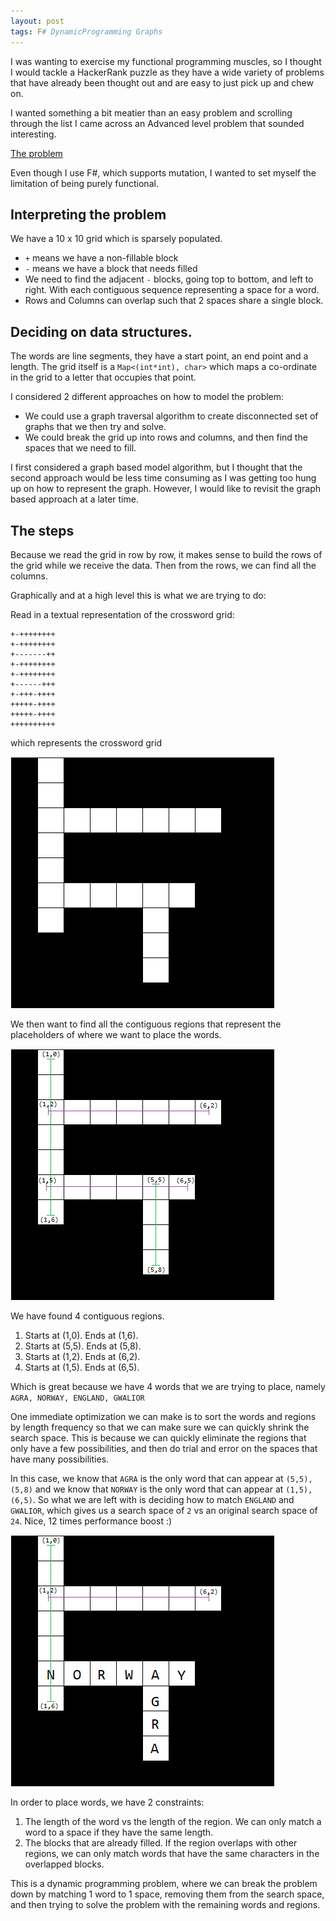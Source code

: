 ```yaml
---
layout: post
tags: F# DynamicProgramming Graphs
---
```


I was wanting to exercise my functional programming muscles, so I thought I would tackle a HackerRank puzzle as they have a wide variety of problems that have already been thought out and are easy to just pick up and chew on.

I wanted something a bit meatier than an easy problem and scrolling through the list I came across an Advanced level problem that sounded interesting.

[The problem](https://www.hackerrank.com/challenges/crosswords-101/problem)

Even though I use F#, which supports mutation, I wanted to set myself the limitation of being purely functional.

## Interpreting the problem

We have a 10 x 10 grid which is sparsely populated.
- `+` means we have a non-fillable block
- `-` means we have a block that needs filled
- We need to find the adjacent `-` blocks, going top to bottom, and left to right. With each contiguous sequence representing a space for a word.
- Rows and Columns can overlap such that 2 spaces share a single block.


## Deciding on data structures.
The words are line segments, they have a start point, an end point and a length.
The grid itself is a `Map<(int*int), char>` which maps a co-ordinate in the grid to a letter that occupies that point.

I considered 2 different approaches on how to model the problem:
 - We could use a graph traversal algorithm to create disconnected set of graphs that we then try and solve.
 - We could break the grid up into rows and columns, and then find the spaces that we need to fill.
 
I first considered a graph based model algorithm, but I thought that the second approach would be less time consuming as I was getting too hung up on how to represent the graph. However, I would like to revisit the graph based approach at a later time.

## The steps
Because we read the grid in row by row, it makes sense to build the rows of the grid while we receive the data.
Then from the rows, we can find all the columns.

Graphically and at a high level this is what we are trying to do:

Read in a textual representation of the crossword grid:
```
+-++++++++
+-++++++++
+-------++
+-++++++++
+-++++++++
+------+++
+-+++-++++
+++++-++++
+++++-++++
++++++++++
```

which represents the crossword grid 

![Blank crossword](/assets/images/posts/2020-05-29/EmptyCrossWord.png)

We then want to find all the contiguous regions that represent the placeholders of where we want to place the words.

![Find Rows and Columns](/assets/images/posts/2020-05-29/ColumnsAndRowsIdentified.png)

We have found 4 contiguous regions.
1. Starts at (1,0). Ends at (1,6).
1. Starts at (5,5). Ends at (5,8).
1. Starts at (1,2). Ends at (6,2).
1. Starts at (1,5). Ends at (6,5).

Which is great because we have 4 words that we are trying to place, namely `AGRA, NORWAY, ENGLAND, GWALIOR`

One immediate optimization we can make is to sort the words and regions by length frequency so that we can make sure we can quickly shrink the search space. This is because we can quickly eliminate the regions that only have a few possibilities, and then do trial and error on the spaces that have many possibilities.

In this case, we know that `AGRA` is the only word that can appear at `(5,5), (5,8)` and we know that `NORWAY` is the only word that can appear at `(1,5), (6,5)`.
So what we are left with is deciding how to match `ENGLAND` and `GWALIOR`, which gives us a search space of `2` vs an original search space of `24`. Nice, 12 times performance boost :)

![Match Exact Matches](/assets/images/posts/2020-05-29/PartiallyFilled.png)

In order to place words, we have 2 constraints:
1. The length of the word vs the length of the region. We can only match a word to a space if they have the same length.
1. The blocks that are already filled. If the region overlaps with other regions, we can only match words that have the same characters in the overlapped blocks.

This is a dynamic programming problem, where we can break the problem down by matching 1 word to 1 space, removing them from the search space, and then trying to solve the problem with the remaining words and regions.
